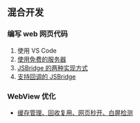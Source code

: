 ## 混合开发

### 编写 web 网页代码

1. 使用 VS Code
2. [使用免费的服务器](https://free.3v.do/)
3. [JSBridge 的两种实现方式](./2-2.md)
4. [支持回调的 JSBridge](./2-3.md)

### WebView 优化

- [缓存管理、回收复用、网页秒开、白屏检测](https://mp.weixin.qq.com/s/lR09lszCULIvnsH30NzIjQ)

